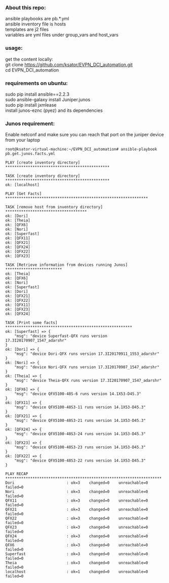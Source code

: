### About this repo:  
ansible playbooks are pb.*.yml  
ansible inventory file is hosts  
templates are j2 files  
variables are yml files under group_vars and host_vars  

### usage: 

get the content locally:   
git clone https://github.com/ksator/EVPN_DCI_automation.git  
cd EVPN_DCI_automation
 
### requirements on ubuntu:  
sudo pip install ansible==2.2.3  
sudo ansible-galaxy install Juniper.junos    
sudo pip install jxmlease  
install junos-eznc (pyez) and its dependencies  
 
### Junos requirement: 
Enable netconf and make sure you can reach that port on the juniper device  from your laptop  


```
root@ksator-virtual-machine:~/EVPN_DCI_automation# ansible-playbook pb.get.junos.facts.yml

PLAY [create inventory directory] **********************************************

TASK [create inventory directory] **********************************************
ok: [localhost]

PLAY [Get Facts] ***************************************************************

TASK [remove host from inventory directory] ************************************
ok: [Dori]
ok: [Theia]
ok: [QFX6]
ok: [Nori]
ok: [Superfast]
ok: [QFX11]
ok: [QFX21]
ok: [QFX24]
ok: [QFX22]
ok: [QFX23]

TASK [Retrieve information from devices running Junos] *************************
ok: [Theia]
ok: [QFX6]
ok: [Nori]
ok: [Superfast]
ok: [Dori]
ok: [QFX21]
ok: [QFX22]
ok: [QFX11]
ok: [QFX23]
ok: [QFX24]

TASK [Print some facts] ********************************************************
ok: [Superfast] => {
    "msg": "device Superfast-QFX runs version 17.3I20170907_1547_adarshr"
}
ok: [Dori] => {
    "msg": "device Dori-QFX runs version 17.3I20170911_1553_adarshr"
}
ok: [Nori] => {
    "msg": "device Nori-QFX runs version 17.3I20170907_1547_adarshr"
}
ok: [Theia] => {
    "msg": "device Theia-QFX runs version 17.3I20170907_1547_adarshr"
}
ok: [QFX6] => {
    "msg": "device QFX5100-48S-6 runs version 14.1X53-D45.3"
}
ok: [QFX11] => {
    "msg": "device QFX5100-48S3-11 runs version 14.1X53-D45.3"
}
ok: [QFX21] => {
    "msg": "device QFX5100-48S3-21 runs version 14.1X53-D45.3"
}
ok: [QFX24] => {
    "msg": "device QFX5100-48S3-24 runs version 14.1X53-D45.3"
}
ok: [QFX23] => {
    "msg": "device QFX5100-48S3-23 runs version 14.1X53-D45.3"
}
ok: [QFX22] => {
    "msg": "device QFX5100-48S3-22 runs version 14.1X53-D45.3"
}

PLAY RECAP *********************************************************************
Dori                       : ok=3    changed=0    unreachable=0    failed=0
Nori                       : ok=3    changed=0    unreachable=0    failed=0
QFX11                      : ok=3    changed=0    unreachable=0    failed=0
QFX21                      : ok=3    changed=0    unreachable=0    failed=0
QFX22                      : ok=3    changed=0    unreachable=0    failed=0
QFX23                      : ok=3    changed=0    unreachable=0    failed=0
QFX24                      : ok=3    changed=0    unreachable=0    failed=0
QFX6                       : ok=3    changed=0    unreachable=0    failed=0
Superfast                  : ok=3    changed=0    unreachable=0    failed=0
Theia                      : ok=3    changed=0    unreachable=0    failed=0
localhost                  : ok=1    changed=0    unreachable=0    failed=0
```

